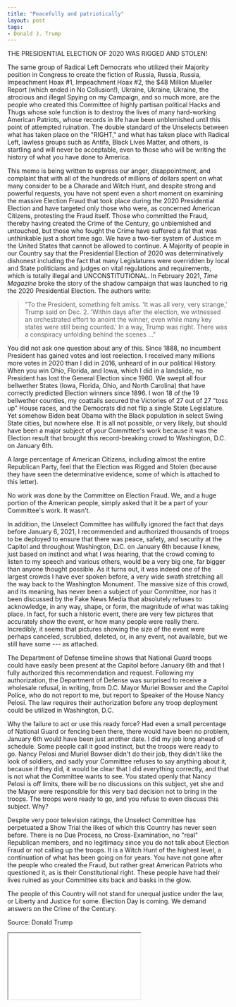 ```yaml
---
title: "Peacefully and patriotically"
layout: post
tags:
- Donald J. Trump
---
```


THE PRESIDENTIAL ELECTION OF 2020 WAS RIGGED AND STOLEN!

The same group of Radical Left Democrats who utilized their Majority position in Congress to create the fiction of Russia, Russia, Russia, Impeachment Hoax #1, Impeachment Hoax #2, the $48 Million Mueller Report (which ended in No Collusion!), Ukraine, Ukraine, Ukraine, the atrocious and illegal Spying on my Campaign, and so much more, are the people who created this Committee of highly partisan political Hacks and Thugs whose sole function is to destroy the lives of many hard-working American Patriots, whose records in life have been unblemished until this point of attempted ruination. The double standard of the Unselects between what has taken place on the "RIGHT," and what has taken place with Radical Left, lawless groups such as Antifa, Black Lives Matter, and others, is startling and will never be acceptable, even to those who will be writing the history of what you have done to America.

This memo is being written to express our anger, disappointment, and complaint that with all of the hundreds of millions of dollars spent on what many consider to be a Charade and Witch Hunt, and despite strong and powerful requests, you have not spent even a short moment on examining the massive Election Fraud that took place during the 2020 Presidential Election and have targeted only those who were, as concerned American Citizens, protesting the Fraud itself. Those who committed the Fraud, thereby having created the Crime of the Century, go unblemished and untouched, but those who fought the Crime have suffered a fat that was unthinkable just a short time ago. We have a two-tier system of Justice m the United States that cannot be allowed to continue. A Majority of people in our Country say that the Presidential Election of 2020 was determinatively dishonest including the fact that many Legislatures were overridden by local and State politicians and judges on vital regulations and requirements, which is totally illegal and UNCONSTITUTIONAL. In February 2021, *Time Magazine* broke the story of the shadow campaign that was launched to rig the 2020 Presidential Election. The authors write:

> "To the President, something felt amiss. 'It was all very, very strange,' Trump said on Dec. 2. 'Within days after the election, we witnessed an orchestrated effort to anoint the winner, even while many key states were still being counted.' In a way, Trump was right. There was a conspiracy unfolding behind the scenes ..."

You did not ask one question about any of this. Since 1888, no incumbent President has gained votes and lost reelection. I received many millions more votes in 2020 than I did in 2016, unheard of in our political History. When you win Ohio, Florida, and Iowa, which I did in a landslide, no President has lost the General Election since 1960. We swept all four bellwether States (Iowa, Florida, Ohio, and North Carolina) that have correctly predicted Election winners since 1896. I won 18 of the 19 bellwether counties, my coattails secured the Victories of 27 out of 27 "toss up" House races, and the Democrats did not flip a single State Legislature. Yet somehow Biden beat Obama with the Black population in select Swing State cities, but nowhere else. It is all not possible, or very likely, but should have been a major subject of your Committee's work because it was the Election result that brought this record-breaking crowd to Washington, D.C. on
January 6th.

A large percentage of American Citizens, including almost the entire Republican Party, feel that the Election was Rigged and Stolen (because they have seen the determinative evidence, some of which is attached to this letter).

No work was done by the Committee on Election Fraud. We, and a huge portion of the American people, simply asked that it be a part of your Committee's work. It wasn't.

In addition, the Unselect Committee has willfully ignored the fact that days before January 6, 2021, I recommended and authorized thousands of troops to be deployed to ensure that there was peace, safety, and security at the Capitol and throughout Washington, D.C. on January 6th because I knew, just based on instinct and what I was hearing, that the crowd coming to listen to my speech and various others, would be a very big one, far bigger than anyone thought possible. As it turns out, it was indeed one of the largest crowds I have ever spoken before, a very wide swath stretching all the way back to the Washington Monument. The massive size of this crowd, and its meaning, has never been a subject of your Committee, nor has it been discussed by the Fake News Media that absolutely refuses to acknowledge, in any way, shape, or form, the magnitude of what was taking place. In fact, for such a historic event, there are very few pictures that accurately show the event, or how many people were really there. Incredibly, it seems that pictures showing the size of the event were perhaps canceled, scrubbed, deleted, or, in any event, not available, but we still have some --- as attached.

The Department of Defense timeline shows that National Guard troops could have easily been present at the Capitol before January 6th and that I fully authorized this recommendation and request. Following my authorization, the Department of Defense was surprised to receive a wholesale refusal, in writing, from D.C. Mayor Muriel Bowser and the Capitol Police, who do not report to me, but report to Speaker of the House Nancy Pelosi. The law requires their authorization before any troop deployment could be utilized in Washington, D.C.

Why the failure to act or use this ready force? Had even a small percentage of National Guard or fencing been there, there would have been no problem, January 6th would have been just another date. I did my job long ahead of schedule. Some people call it good instinct, but the troops were ready to go. Nancy Pelosi and Muriel Bowser didn't do their job, they didn't like the look of soldiers, and sadly your Committee refuses to say anything about it, because if they did, it would be clear that I did everything correctly, and that is not what the Committee wants to see. You stated openly that Nancy Pelosi is off limits, there will be no discussions on this subject, yet she and the Mayor were responsible for this very bad decision not to bring in the troops. The troops were ready to go, and you refuse to even discuss this subject. Why?

Despite very poor television ratings, the Unselect Committee has perpetuated a Show Trial the likes of which this Country has never seen before. There is no Due Process, no Cross-Examination, no "real" Republican members, and no legitimacy since you do not talk about Election Fraud or not calling up the troops. It is a Witch Hunt of the highest level, a continuation of what has been going on for years. You have not gone after the people who created the Fraud, but rather great American Patriots who questioned it, as is their Constitutional right. These people have had their lives ruined as your Committee sits back and basks in the glow.

The people of this Country will not stand for unequal justice under the law, or Liberty and Justice for some. Election Day is coming. We demand answers on the Crime of the Century.

Source: Donald Trump

<iframe class="pdf" src="/assets/2022-10-13-trump-letter.pdf"></iframe>

